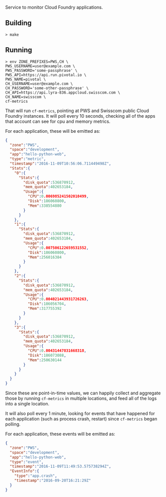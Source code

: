 Service to monitor Cloud Foundry applications.

## Building

`> make`

## Running

```
> env ZONE_PREFIXES=PWS,CH \
PWS_USERNAME=user@example.com \
PWS_PASSWORD='some-passphrase' \
PWS_API=https://api.run.pivotal.io \
PWS_NAME=pivotal \
CH_USERNAME=user@example.com \
CH_PASSWORD='some-other-passphrase' \
CH_API=https://api.lyra-836.appcloud.swisscom.com \
CH_NAME=swisscom \
cf-metrics
```

That will run `cf-metrics`, pointing at PWS and Swisscom public Cloud Foundry
instances. It will poll every 10 seconds, checking all of the apps that account
can see for cpu and memory metrics.

For each application, these will be emitted as:

```json
{
  "zone":"PWS",
  "space":"development",
  "app":"hello-python-web",
  "type":"metric",
  "timestamp":"2016-11-09T10:56:06.711449498Z",
  "Stats":{
    "0":{
      "Stats":{
        "disk_quota":536870912,
        "mem_quota":402653184,
        "Usage":{
          "CPU":0.006985241502010499,
          "Disk":186060800,
          "Mem":338554880
        }
      }
    },
    "1":{
      "Stats":{
        "disk_quota":536870912,
        "mem_quota":402653184,
        "Usage":{
          "CPU":0.007506122659531552,
          "Disk":186060800,
          "Mem":256016384
        }
      }
    },
    "2":{
      "Stats":{
        "disk_quota":536870912,
        "mem_quota":402653184,
        "Usage":{
          "CPU":0.004021443931726263,
          "Disk":186056704,
          "Mem":317755392
        }
      }
    },
    "3":{
      "Stats":{
        "disk_quota":536870912,
        "mem_quota":402653184,
        "Usage":{
          "CPU":0.00431447831668318,
          "Disk":186073088,
          "Mem":250630144
        }
      }
    }
  }
}
```

Since these are point-in-time values, we can happily collect and aggregate
those by running `cf-metrics` in multiple locations, and feed all of the logs
into a single location.

It will also poll every 1 minute, looking for events that have happened for each
application (such as process crash, restart) since `cf-metrics` began polling.

For each application, these events will be emitted as:

```json
{
  "zone":"PWS",
  "space":"development",
  "app":"hello-python-web",
  "type":"event",
  "timestamp":"2016-11-09T11:49:53.575738294Z",
  "EventInfo":{
    "type":"app.crash",
    "timestamp":"2016-09-20T16:21:29Z"
  }
}
```
